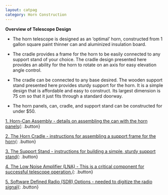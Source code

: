 ```yaml
---
layout: catpag
category: Horn Construction
---
```


**Overview of Telescope Design** 

*  The horn telescope is designed as an ‘optimal’ horn, constructed from 1 gallon square paint thinner can and aluminized insulation board.

* The cradle provides a frame for the horn to be easily connected to any support stand of your choice. The cradle design presented here provides an ability for the horn to rotate on an axis for easy elevation angle control.

* The cradle can be connected to any base desired. The wooden support stand presented here provides sturdy support for the horn. It is a simple design that is affordable and easy to construct. Its largest dimension is 75 cm so that it just fits through a standard doorway.

* The horn panels, can, cradle, and support stand can be constructed for under $50.

[1. Horn-Can Assembly - details on assembling the can with the horn panels](https://wvurail.org//dspira-lessons/Horn_can){: .button}

[2. The Horn Cradle - instructions for assembling a support frame for the horn](<a href="https://github.com/WVURAIL/dspira-lessons/blob/master/FilesUploaded/Cradle_Assembly_2021.pdf">){: .button}

[3. The Support Stand - instructions for building a simple, sturdy support stand](<a href="https://github.com/WVURAIL/dspira-lessons/blob/master/FilesUploaded/Stand_Assembly_2021.pdf">){: .button}

[4. The Low Noise Amplifier (LNA) - This is a critical component for successful telescope operation.](https://wvurail.org//dspira-lessons/Horn_can){: .button}

[5. Software Defined Radio (SDR) Options - needed to digitize the radio signal](https://wvurail.org//dspira-lessons/Horn_can){: .button}

